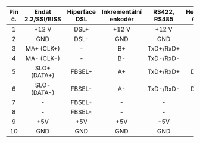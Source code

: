 | **Pin č.** | **Endat 2.2/SSI/BISS** | **Hiperface DSL** | **Inkrementální enkodér** | **RS422, RS485** | **Hengstler Acuro** |
| :---: | :---: | :---: | :---: | :---: | :---: |
| 1 | +12 V | DSL+ | +12 V | +12 V | UB+ |
| 2 | GND | DSL- | GND | GND | UB- |
| 3 | MA+ (CLK+) | - | B+ | TxD+/RxD+ | - |
| 4 | MA- (CLK-) | - | B- | TxD-/RxD- | - |
| 5 | SLO+ (DATA+) | FBSEL+ | A+ | TxD+/RxD+ | DATA+ |
| 6 | SLO- (DATA-) | FBSEL- | A- | TxD-/RxD- | DATA- |
| 7 | - | FBSEL+ | - | - | - |
| 8 | - | FBSEL- | - | - | - |
| 9 | +5V | +5V | +5V | +5V | - |
| 10 | GND | GND | GND | GND | - |
